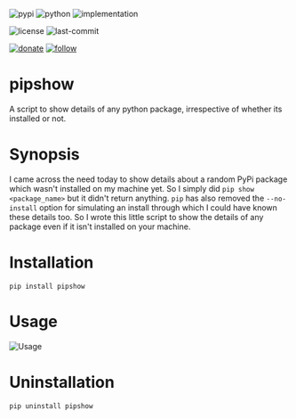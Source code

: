 ![pypi](https://img.shields.io/pypi/v/pipshow.svg)
![python](https://img.shields.io/pypi/pyversions/pipshow.svg)
![implementation](https://img.shields.io/pypi/implementation/pipshow.svg)
<!-- https://img.shields.io/travis/prahladyeri/pipshow/master.svg -->
<!-- ![docs](https://readthedocs.org/projects/pipshow/badge/?version=latest) -->
![license](https://img.shields.io/github/license/prahladyeri/pipshow.svg)
![last-commit](https://img.shields.io/github/last-commit/prahladyeri/pipshow.svg)
<!--![commit-activity](https://img.shields.io/github/commit-activity/w/prahladyeri/pipshow.svg)-->
[![donate](https://img.shields.io/badge/-Donate-blue.svg?logo=paypal)](https://www.paypal.com/cgi-bin/webscr?cmd=_s-xclick&hosted_button_id=JM8FUXNFUK6EU)
[![follow](https://img.shields.io/twitter/follow/prahladyeri.svg?style=social)](https://twitter.com/prahladyeri)
# pipshow

A script to show details of any python package, irrespective of whether its installed or not.

# Synopsis

I came across the need today to show details about a random PyPi package which wasn't installed on my machine yet. So I simply did `pip show <package_name>` but it didn't return anything. `pip` has also removed the `--no-install` option for simulating an install through which I could have known these details too. So I wrote this little script to show the details of any package even if it isn't installed on your machine.

# Installation
```
pip install pipshow
```

# Usage

![Usage](https://github.com/prahladyeri/pipshow/blob/master/screenshot.png?raw=true)

# Uninstallation
```pip uninstall pipshow```
